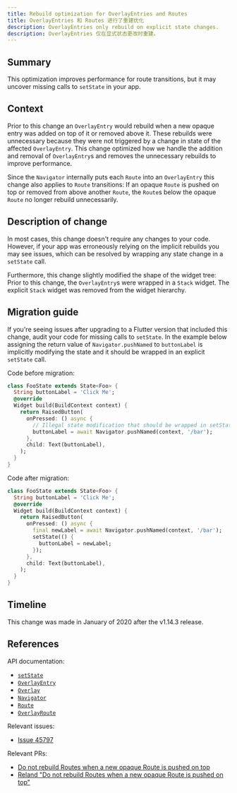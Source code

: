 ```yaml
---
title: Rebuild optimization for OverlayEntries and Routes
title: OverlayEntries 和 Routes 进行了重建优化
description: OverlayEntries only rebuild on explicit state changes.
description: OverlayEntries 仅在显式状态更改时重建。
---
```


## Summary

This  optimization improves performance for route transitions,
but it may uncover missing calls to `setState` in your app.

## Context

Prior to this change an `OverlayEntry` would rebuild when
a new opaque entry was added on top of it or removed above it.
These rebuilds were unnecessary because they were not triggered
by a change in state of the affected `OverlayEntry`.
This change optimized how we handle the addition and removal of
`OverlayEntry`s and removes the unnecessary rebuilds
to improve performance.

Since the `Navigator` internally puts each `Route` into an
`OverlayEntry` this change also applies to `Route` transitions:
If an opaque `Route` is pushed on top or removed from above another
`Route`, the `Route`s below the opaque `Route`
no longer rebuild unnecessarily.

## Description of change

In most cases, this change doesn't require any changes to your code.
However, if your app was erroneously relying on the implicit
rebuilds you may see issues, which can be resolved by wrapping
any state change in a `setState` call.

Furthermore, this change slightly modified the shape of the
widget tree: Prior to this change,
the `OverlayEntry`s were wrapped in a `Stack` widget.
The explicit `Stack` widget was removed from the widget hierarchy.

## Migration guide

If you're seeing issues after upgrading to a Flutter version
that included this change, audit your code for missing calls to
`setState`. In the example below assigning the return value of
`Navigator.pushNamed` to `buttonLabel` is
implicitly modifying the state and it should be wrapped in an explicit
`setState` call.

Code before migration:

<!-- skip -->
```dart
class FooState extends State<Foo> {
  String buttonLabel = 'Click Me';
  @override
  Widget build(BuildContext context) {
    return RaisedButton(
      onPressed: () async {
        // Illegal state modification that should be wrapped in setState.
        buttonLabel = await Navigator.pushNamed(context, '/bar');
      },
      child: Text(buttonLabel),
    );
  }
}
```

Code after migration:

<!-- skip -->
```dart
class FooState extends State<Foo> {
  String buttonLabel = 'Click Me';
  @override
  Widget build(BuildContext context) {
    return RaisedButton(
      onPressed: () async {
        final newLabel = await Navigator.pushNamed(context, '/bar');
        setState(() {
          buttonLabel = newLabel;
        });
      },
      child: Text(buttonLabel),
    );
  }
}
```

## Timeline

This change was made in January of 2020 after the v1.14.3 release.

## References

API documentation:
* [`setState`][]
* [`OverlayEntry`][]
* [`Overlay`][]
* [`Navigator`][]
* [`Route`][]
* [`OverlayRoute`][]

Relevant issues:
* [Issue 45797][]

Relevant PRs:
* [Do not rebuild Routes when a new opaque Route is pushed on top][]
* [Reland "Do not rebuild Routes when a new opaque Route is pushed on top"][]


[Do not rebuild Routes when a new opaque Route is pushed on top]: {{site.github}}/flutter/flutter/pull/48900
[Issue 45797]: {{site.github}}/flutter/flutter/issues/45797
[`Navigator`]: {{site.api}}/flutter/widgets/Navigator-class.html
[`Overlay`]: {{site.api}}/flutter/widgets/Overlay-class.html
[`OverlayEntry`]: {{site.api}}/flutter/widgets/OverlayEntry-class.html
[`OverlayRoute`]: {{site.api}}/flutter/widgets/OverlayRoute-class.html
[`Route`]: {{site.api}}/flutter/widgets/Route-class.html
[`setState`]: {{site.api}}/flutter/widgets/State/setState.html
[Reland "Do not rebuild Routes when a new opaque Route is pushed on top"]: {{site.github}}/flutter/flutter/pull/49376
